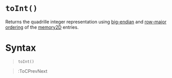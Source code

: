 # `toInt()`

Returns the quadrille integer representation using [big-endian](https://en.wikipedia.org/wiki/Endianness) and [row-major ordering](https://en.wikipedia.org/wiki/Row-_and_column-major_order) of the [memory2D](/docs/props#memory2d) entries.

# Syntax

> `toInt()`

> :ToCPrevNext
